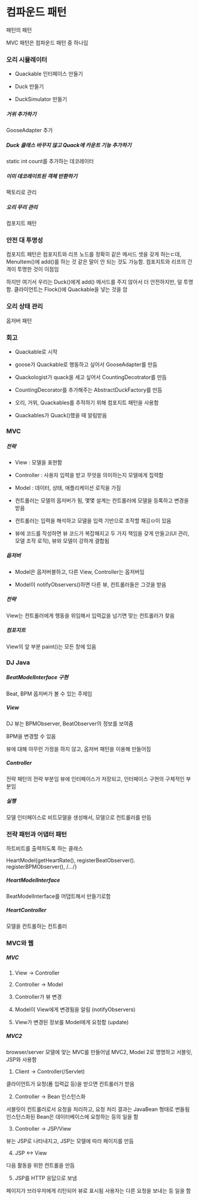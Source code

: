 # 컴파운드 패턴

패턴의 패턴

MVC 패턴은 컴파운드 패턴 중 하나임

### 오리 시뮬레이터

* Quackable 인터페이스 만들기

* Duck 만들기

* DuckSimulator 만들기

##### 거위 추가하기

GooseAdapter 추가

##### Duck 클래스 바꾸지 않고 Quack에 카운트 기능 추가하기

static int count를 추가하는 데코레이터

##### 이미 데코레이트된 객체 반환하기

팩토리로 관리

##### 오리 무리 관리

컴포지트 패턴

### 안전 대 투명성

컴포지트 패턴은 컴포지트와 리프 노드를 정확히 같은 메서드 셋을 갖게 하는ㄷ데, MenuItem()에 add()를 하는 것 같은 말이 안 되는 것도 가능함.
컴포지트와 리프의 간격이 투명한 것이 이점임

하지만 여기서 우리는 Duck()에게 add() 메서드를 주지 않아서 더 안전하지만, 덜 투명함. 클라이언트는 Flock()에 Quackable을 넣는 것을 암

### 오리 상태 관리

옵저버 패턴

### 회고

* Quackable로 시작

* goose가 Quackable로 행동하고 싶어서 GooseAdapter를 만듬

* Quackologist가 quack을 세고 싶어서 CountingDecotrator를 만듬

* CountingDecorator를 추가해주는 AbstractDuckFactory를 만듬

* 오리, 거위, Quackables를 추적하기 위해 컴포지트 패턴을 사용함

* Quackables가 Quack()했을 때 알림받음

### MVC

##### 전략

* View : 모델을 표현함

* Controller : 사용자 입력을 받고 무엇을 의미하는지 모델에게 집력함

* Model : 데이터, 상태, 애플리케이션 로직을 가짐

* 컨트롤러는 모델의 옵저버가 됨, 몇몇 설계는 컨트롤러에 모델을 등록하고 변경을 받음

* 컨트롤러는 입력을 해석하고 모델을 입력 기반으로 조작할 채깅ㅁ이 있음

* 뷰에 코드를 작성하면 뷰 코드가 복잡해지고 두 가지 책임을 갖게 만들고(UI 관리, 모델 조작 로직), 뷰와 모델이 강하게 결합됨

##### 옵저버

* Model은 옵저버블하고, 다른 View, Controller는 옵저버임

* Model이 notifyObservers()하면 다른 뷰, 컨트롤러들은 그것을 받음

##### 전략

View는 컨트롤러에게 행동을 위임해서 입력값을 넘기면 맞는 컨트롤러가 찾음

##### 컴포지트

View의 앞 부분 paint()는 모든 창에 있음

### DJ Java

##### BeatModelInterface 구현

Beat, BPM 옵저버가 볼 수 있는 주제임

##### View

DJ 뷰는 BPMObserver, BeatObserver의 정보를 보여줌

BPM을 변경할 수 있음

뷰에 대해 아무런 가정을 하지 않고, 옵저버 패턴을 이용해 만들어짐


##### Controller

전략 패턴의 전략 부분임
뷰에 인터페이스가 저장되고, 인터페이스 구현의 구체적인 부분임

##### 실행

모델 인터페이스로 비트모델을 생성해서, 모델으로 컨트롤러를 만듬

### 전략 패턴과 어댑터 패턴

하트비트를 출력하도록 하는 클래스

HeartModel{getHeartRate(), registerBeatObserver(). registerBPMObserver(), /*...*/}

##### HeartModelInterface

BeatModelInterface를 어댑트해서 만들기로함

##### HeartController

모델을 컨트롤하는 컨트롤러

### MVC와 웹

##### MVC

1. View -> Controller

2. Controller -> Model

3. Controller가 뷰 변경

4. Model이 View에게 변경됨을 알림 (notifyObservers)

5. View가 변경된 정보를 Model에게 요청함 (update)

##### MVC2

browser/server 모델에 맞는 MVC를 만들어냄
MVC2, Model 2로 명명하고 서블릿, JSP와 사용함

1. Client -> Controller(/Servlet)

클라이언트가 요청(폼 입력값 등)을 받으면 컨트롤러가 받음

2. Controller -> Bean 인스턴스화

서블릿이 컨트롤러로서 요청을 처리하고, 요청 처리 결과는 JavaBean 형태로 번들됨
인스턴스화된 Bean은 데이터베이스에 요청하는 등의 일을 함

3. Controller -> JSP/View

뷰는 JSP로 나타내지고, JSP는 모델에 따라 페이지를 만듬

4. JSP <-> View

다음 활동을 위한 컨트롤을 만듬

5. JSP를 HTTP 응답으로 보냄

페이지가 브라우저에게 리턴되어 뷰로 표시됨
사용자는 다른 요청을 보내는 등 일을 함



